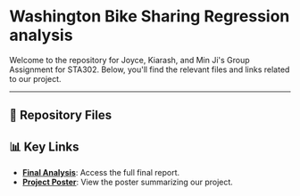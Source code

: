 # Washington Bike Sharing Regression analysis
Welcome to the repository for Joyce, Kiarash, and Min Ji's Group Assignment for STA302. Below, you'll find the relevant files and links related to our project.

---

## 📂 Repository Files

## 📊 Key Links

- **[Final Analysis](https://github.com/kiarashkianid/Washington-Bike-Sharing-Regression-analysis/blob/f5960f503096bfb23e02426fe42406d18163dd54/Should%20Washington%20DC%E2%80%99s%20Bikeshare%20System%20Reduce%20Operations%20During%20the%20Winter%20Months_-1.pdf)**: Access the full final report.
- **[Project Poster](https://github.com/kiarashkianid/Washington-Bike-Sharing-Regression-analysis/blob/main/Project%20Poster.pdf)**: View the poster summarizing our project.

